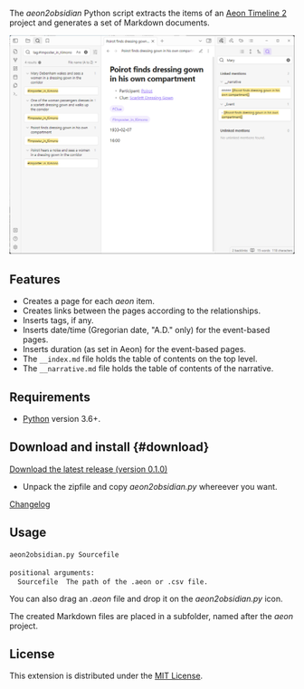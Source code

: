 The *aeon2obsidian* Python script extracts the items of an [Aeon Timeline 2](https://timeline.app/) 
project and generates a set of Markdown documents.

![Screenshot](Screenshots/screen01.png)

## Features

- Creates a page for each *aeon* item. 
- Creates links between the pages according to the relationships. 
- Inserts tags, if any. 
- Inserts date/time (Gregorian date, "A.D." only) for the event-based pages. 
- Inserts duration (as set in Aeon) for the event-based pages. 
- The `__index.md` file holds the table of contents on the top level. 
- The `__narrative.md` file holds the table of contents of the narrative. 

## Requirements

- [Python](https://www.python.org/) version 3.6+.

## Download and install {#download}

[Download the latest release (version 0.1.0)](https://raw.githubusercontent.com/peter88213/aeon2obsidian/main/dist/aeon2obsidian_v0.1.0.zip)

- Unpack the zipfile and copy *aeon2obsidian.py* whereever you want.

[Changelog](changelog)

## Usage

```
aeon2obsidian.py Sourcefile

positional arguments:
  Sourcefile  The path of the .aeon or .csv file.

```

You can also drag an *.aeon* file and drop it on the *aeon2obsidian.py* icon. 

The created Markdown files are placed in a subfolder, named after the *aeon* project.

## License

This extension is distributed under the [MIT
License](http://www.opensource.org/licenses/mit-license.php).

